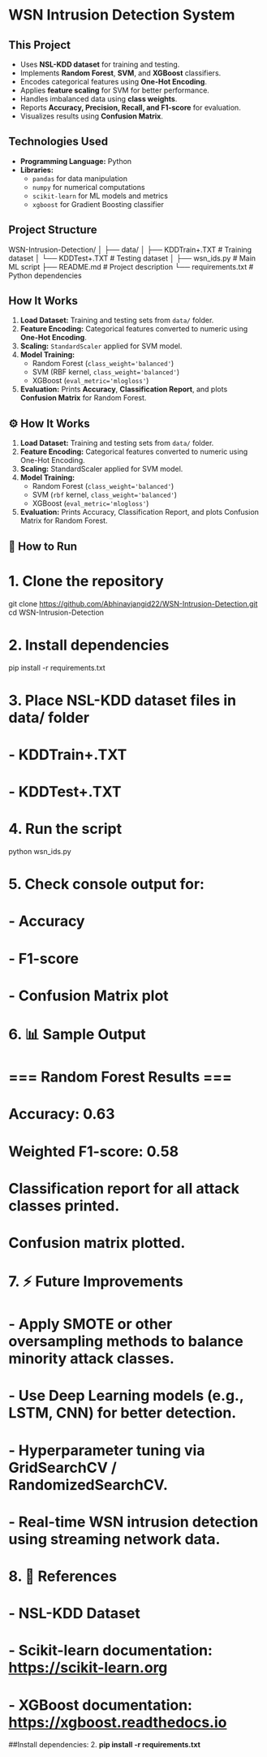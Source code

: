 # WSN Intrusion Detection System

## This Project
- Uses **NSL-KDD dataset** for training and testing.
- Implements **Random Forest**, **SVM**, and **XGBoost** classifiers.
- Encodes categorical features using **One-Hot Encoding**.
- Applies **feature scaling** for SVM for better performance.
- Handles imbalanced data using **class weights**.
- Reports **Accuracy, Precision, Recall, and F1-score** for evaluation.
- Visualizes results using **Confusion Matrix**.

## Technologies Used
- **Programming Language:** Python  
- **Libraries:**  
  - `pandas` for data manipulation  
  - `numpy` for numerical computations  
  - `scikit-learn` for ML models and metrics  
  - `xgboost` for Gradient Boosting classifier  

## Project Structure
WSN-Intrusion-Detection/
│
├── data/
│ ├── KDDTrain+.TXT # Training dataset
│ └── KDDTest+.TXT # Testing dataset
│
├── wsn_ids.py # Main ML script
├── README.md # Project description
└── requirements.txt # Python dependencies


## How It Works
1. **Load Dataset:** Training and testing sets from `data/` folder.
2. **Feature Encoding:** Categorical features converted to numeric using **One-Hot Encoding**.
3. **Scaling:** `StandardScaler` applied for SVM model.
4. **Model Training:**
   - Random Forest (`class_weight='balanced'`)
   - SVM (RBF kernel, `class_weight='balanced'`)
   - XGBoost (`eval_metric='mlogloss'`)
5. **Evaluation:** Prints **Accuracy**, **Classification Report**, and plots **Confusion Matrix** for Random Forest.

## ⚙ How It Works
1. **Load Dataset:** Training and testing sets from `data/` folder.
2. **Feature Encoding:** Categorical features converted to numeric using One-Hot Encoding.
3. **Scaling:** StandardScaler applied for SVM model.
4. **Model Training:**
   - Random Forest (`class_weight='balanced'`)
   - SVM (`rbf` kernel, `class_weight='balanced'`)
   - XGBoost (`eval_metric='mlogloss'`)
5. **Evaluation:** Prints Accuracy, Classification Report, and plots Confusion Matrix for Random Forest.

## 🚀 How to Run

# 1. Clone the repository
git clone https://github.com/Abhinavjangid22/WSN-Intrusion-Detection.git
cd WSN-Intrusion-Detection

# 2. Install dependencies
pip install -r requirements.txt

# 3. Place NSL-KDD dataset files in data/ folder
#    - KDDTrain+.TXT
#    - KDDTest+.TXT

# 4. Run the script
python wsn_ids.py

# 5. Check console output for:
#    - Accuracy
#    - F1-score
#    - Confusion Matrix plot

# 6. 📊 Sample Output
# === Random Forest Results ===
# Accuracy: 0.63
# Weighted F1-score: 0.58
# Classification report for all attack classes printed.
# Confusion matrix plotted.

# 7. ⚡ Future Improvements
# - Apply SMOTE or other oversampling methods to balance minority attack classes.
# - Use Deep Learning models (e.g., LSTM, CNN) for better detection.
# - Hyperparameter tuning via GridSearchCV / RandomizedSearchCV.
# - Real-time WSN intrusion detection using streaming network data.

# 8. 📜 References
# - NSL-KDD Dataset
# - Scikit-learn documentation: https://scikit-learn.org
# - XGBoost documentation: https://xgboost.readthedocs.io








##Install dependencies:
2. **pip install -r requirements.txt**
